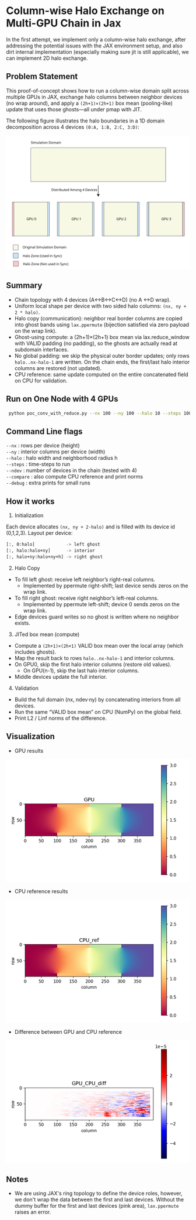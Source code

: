 # Column-wise Halo Exchange on Multi-GPU Chain in Jax

In the first attempt, we implement only a column-wise halo exchange, after addressing the potential issues with the JAX environment setup, and also dirt internal implementation (especially making sure jit is still applicable), we can implement 2D halo exchange. 

## Problem Statement

This proof-of-concept shows how to run a column-wise domain split across multiple GPUs in JAX, exchange halo columns between neighbor devices (no wrap around), and apply a `(2h+1)×(2h+1)` box mean (pooling-like) update that uses those ghosts—all under pmap with JIT.

The following figure illustrates the halo boundaries in a 1D domain decomposition across 4 devices `(0:A, 1:B, 2:C, 3:D)`:

![4GPU.svg](figures/svg/4GPU.svg)


## Summary

- Chain topology with 4 devices (A<->B<->C<->D) (no A <->D wrap).
- Uniform local shape per device with two sided halo columns: `(nx, ny + 2 * halo)`.
- Halo copy (communication): neighbor real border columns are copied into ghost bands using `lax.ppermute` (bijection satisfied via zero payload on the wrap link).
- Ghost-using compute: a (2h+1)×(2h+1) box mean via lax.reduce_window with VALID padding (no padding), so the ghosts are actually read at subdomain interfaces.
- No global padding: we skip the physical outer border updates; only rows `halo..nx-halo-1` are written. On the chain ends, the first/last halo interior columns are restored (not updated).
- CPU reference: same update computed on the entire concatenated field on CPU for validation.


## Run on One Node with 4 GPUs

```bash
 python poc_conv_with_reduce.py --nx 100 --ny 100 --halo 10 --steps 100 --compare
 ```

## Command Line flags

`--nx` : rows per device (height)  
`--ny` : interior columns per device (width)  
`--halo` : halo width and neighborhood radius h  
`--steps` : time-steps to run  
`--ndev` : number of devices in the chain (tested with 4)  
`--compare` : also compute CPU reference and print norms  
`--debug` : extra prints for small runs  

## How it works

1. Initialization

Each device allocates `(nx, ny + 2·halo)` and is filled with its device id (0,1,2,3).
Layout per device:
```bash
[:, 0:halo]            -> left ghost
[:, halo:halo+ny]      -> interior
[:, halo+ny:halo+ny+h] -> right ghost

```

2. Halo Copy

- To fill left ghost: receive left neighbor’s right-real columns.
    - Implemented by ppermute right-shift; last device sends zeros on the wrap link.
- To fill right ghost: receive right neighbor’s left-real columns.
    - Implemented by ppermute left-shift; device 0 sends zeros on the wrap link.
- Edge devices guard writes so no ghost is written where no neighbor exists.

3. JITed box mean (compute)

- Compute a `(2h+1)×(2h+1)` VALID box mean over the local array (which includes ghosts).
- Map the result back to rows `halo..nx-halo-1` and interior columns.
- On GPU0, skip the first halo interior columns (restore old values).
    - On GPU(n-1), skip the last halo interior columns.
- Middle devices update the full interior.

4. Validation

- Build the full domain (nx, ndev·ny) by concatenating interiors from all devices.
- Run the same “VALID box mean” on CPU (NumPy) on the global field.
- Print L2 / Linf norms of the difference.

## Visualization

- GPU results

![GPU.png](GPU.png)

- CPU reference results

![CPU_ref.png](CPU_ref.png)

- Difference between GPU and CPU reference

![GPU_CPU_diff.png](GPU_CPU_diff.png)


## Notes

- We are using JAX's ring topology to define the device roles, however, we don't wrap the data between the first and last devices. Without the dummy buffer for the first and last devices (pink area), `lax.ppermute` raises an error.